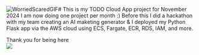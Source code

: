 ![WorriedScaredGIF](https://github.com/user-attachments/assets/7e0186a4-4dfc-47de-a81d-1a3f44092c38)# This is my TODO Cloud App project for November 2024
I am now doing one project per month :)
Before this I did a hackathon with my team creating an AI maketing generator 
& I deployed my Python Flask app via the AWS cloud using ECS, Fargate, ECR, RDS, IAM, and more.

Thank you for being here
<br>
![](https://www.google.com/url?sa=i&url=https%3A%2F%2Fimgur.com%2Fgallery%2Fwillem-dafoe-looking-up-meme-htstV8U&psig=AOvVaw0Pn6M9Ta-bO7SM1jL5sk6y&ust=1730792264231000&source=images&cd=vfe&opi=89978449&ved=0CBMQjRxqFwoTCLjm0eOVwokDFQAAAAAdAAAAABAE)

